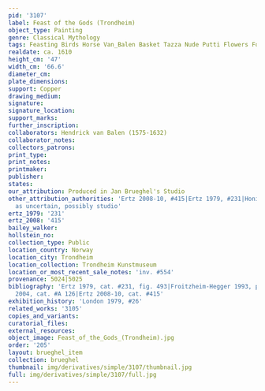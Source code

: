 ```yaml
---
pid: '3107'
label: Feast of the Gods (Trondheim)
object_type: Painting
genre: Classical Mythology
tags: Feasting Birds Horse Van_Balen Basket Tazza Nude Putti Flowers Food Fruit
realdate: ca. 1610
height_cm: '47'
width_cm: '66.6'
diameter_cm: 
plate_dimensions: 
support: Copper
drawing_medium: 
signature: 
signature_location: 
support_marks: 
further_inscription: 
collaborators: Hendrick van Balen (1575-1632)
collaborator_notes: 
collectors_patrons: 
print_type: 
print_notes: 
printmaker: 
publisher: 
states: 
our_attribution: Produced in Jan Brueghel's Studio
other_attribution_authorities: 'Ertz 2008-10, #415|Ertz 1979, #231|Honig database
  as uncertain, possibly studio'
ertz_1979: '231'
ertz_2008: '415'
bailey_walker: 
hollstein_no: 
collection_type: Public
location_country: Norway
location_city: Trondheim
location_collection: Trondheim Kunstmuseum
location_or_most_recent_sale_notes: 'inv. #554'
provenance: 5024|5025
bibliography: 'Ertz 1979, cat. #231, fig. 493|Froitzheim-Hegger 1993, pp. 158-59|Werche
  2004, cat. #A 126|Ertz 2008-10, cat. #415'
exhibition_history: 'London 1979, #26'
related_works: '3105'
copies_and_variants: 
curatorial_files: 
external_resources: 
object_image: Feast_of_the_Gods_(Trondheim).jpg
order: '205'
layout: brueghel_item
collection: brueghel
thumbnail: img/derivatives/simple/3107/thumbnail.jpg
full: img/derivatives/simple/3107/full.jpg
---
```

